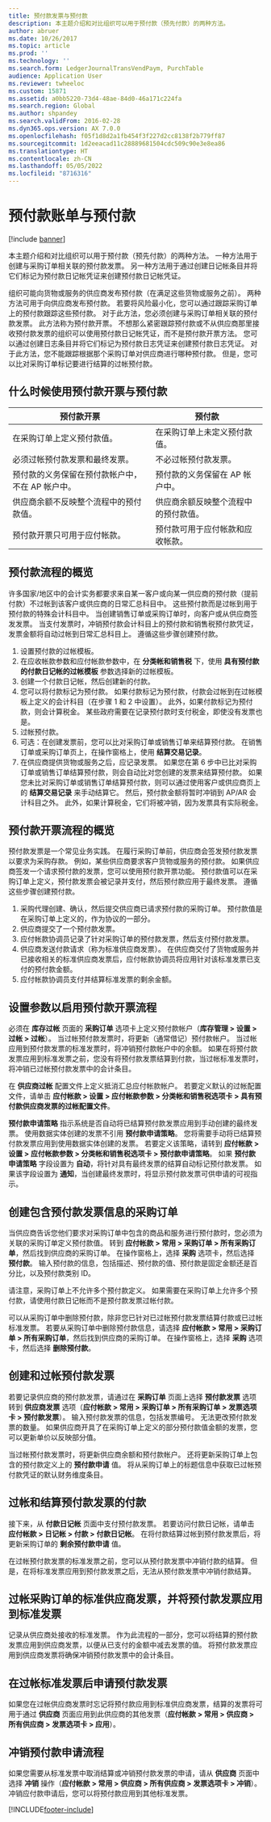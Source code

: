 ```yaml
---
title: 预付款发票与预付款
description: 本主题介绍和对比组织可以用于预付款（预先付款）的两种方法。
author: abruer
ms.date: 10/26/2017
ms.topic: article
ms.prod: ''
ms.technology: ''
ms.search.form: LedgerJournalTransVendPaym, PurchTable
audience: Application User
ms.reviewer: twheeloc
ms.custom: 15871
ms.assetid: a0bb5220-73d4-48ae-84d0-46a171c224fa
ms.search.region: Global
ms.author: shpandey
ms.search.validFrom: 2016-02-28
ms.dyn365.ops.version: AX 7.0.0
ms.openlocfilehash: f05f1d8d2a1fb454f3f227d2cc8138f2b779ff87
ms.sourcegitcommit: 1d2eeacad11c28889681504cdc509c90e3e8ea86
ms.translationtype: HT
ms.contentlocale: zh-CN
ms.lasthandoff: 05/05/2022
ms.locfileid: "8716316"
---
```

# <a name="prepayment-invoices-vs-prepayments"></a>预付款账单与预付款

[!include [banner](../includes/banner.md)]

本主题介绍和对比组织可以用于预付款（预先付款）的两种方法。 一种方法用于创建与采购订单相关联的预付款发票。 另一种方法用于通过创建日记帐条目并将它们标记为预付款日记帐凭证来创建预付款日记帐凭证。

组织可能向货物或服务的供应商发布预付款（在满足这些货物或服务之前）。 两种方法可用于向供应商发布预付款。 若要将风险最小化，您可以通过跟踪采购订单上的预付款跟踪这些预付款。 对于此方法，您必须创建与采购订单相关联的预付款发票。 此方法称为预付款开票。 不想那么紧密跟踪预付款或不从供应商那里接收预付款发票的组织可以使用预付款日记帐凭证，而不是预付款开票方法。 您可以通过创建日志条目并将它们标记为预付款日志凭证来创建预付款日志凭证。 对于此方法，您不能跟踪根据那个采购订单对供应商进行哪种预付款。 但是，您可以比对采购订单标记要进行结算的过帐预付款。

## <a name="when-to-use-prepayment-invoicing-vs-prepayments"></a>什么时候使用预付款开票与预付款

| 预付款开票                                                                | 预付款                                                              |
|-------------------------------------------------------------------------------------|--------------------------------------------------------------------------|
| 在采购订单上定义预付款值。                                    | 在采购订单上未定义预付款值。                    |
| 必须过帐预付款发票和最终发票。                       | 不必过帐预付款发票。                                    |
| 预付款的义务保留在预付款帐户中，不在 AP 帐户中。 | 预付款的义务保留在 AP 帐户中。                  |
| 供应商余额不反映整个流程中的预付款值。     | 供应商余额反映整个流程中的预付款值。 |
| 预付款开票只可用于应付帐款。                         | 预付款可用于应付帐款和应收帐款。    |

## <a name="overview-of-the-prepayment-process"></a>预付款流程的概览
许多国家/地区中的会计实务都要求来自某一客户或向某一供应商的预付款（提前付款）不过帐到该客户或供应商的日常汇总科目中。 这些预付款而是过帐到用于预付款的特殊会计科目中。 当创建销售订单或采购订单时，向客户或从供应商签发发票。 当支付发票时，冲销预付款会计科目上的预付款和销售税预付款凭证，发票金额将自动过帐到日常汇总科目上。 遵循这些步骤创建预付款。

1.  设置预付款的过帐模板。
2.  在应收帐款参数和应付帐款参数中，在 **分类帐和销售税** 下，使用 **具有预付款的付款日记帐的过帐模板** 参数选择新的过帐模板。
3.  创建一个付款日记帐，然后创建新的付款。
4.  您可以将付款标记为预付款。 如果付款标记为预付款，付款会过帐到在过帐模板上定义的会计科目（在步骤 1 和 2 中设置）。 此外，如果付款标记为预付款，则会计算税金。 某些政府需要在记录预付款时支付税金，即使没有发票也是。
5.  过帐预付款。
6.  可选：在创建发票前，您可以比对采购订单或销售订单来结算预付款。 在销售订单或采购订单页上，在操作窗格上，使用 **结算交易记录**。
7.  在供应商提供货物或服务之后，应记录发票。 如果您在第 6 步中已比对采购订单或销售订单结算预付款，则会自动比对您创建的发票来结算预付款。 如果您未比对采购订单或销售订单结算预付款，则可以通过使用客户或供应商页上的 **结算交易记录** 来手动结算它。 然后，预付款金额将暂时冲销到 AP/AR 会计科目之外。 此外，如果计算税金，它们将被冲销，因为发票具有实际税金。

## <a name="overview-of-the-prepayment-invoicing-process"></a>预付款开票流程的概览
预付款发票是一个常见业务实践。 在履行采购订单前，供应商会签发预付款发票以要求为采购存款。 例如，某些供应商要求客户货物或服务的预付款。 如果供应商签发一个请求预付款的发票，您可以使用预付款开票功能。 预付款值可以在采购订单上定义，预付款发票会被记录并支付，然后预付款应用于最终发票。 遵循这些步骤创建预付款。

1.  采购代理创建、确认，然后提交供应商已请求预付款的采购订单。 预付款值是在采购订单上定义的，作为协议的一部分。
2.  供应商提交了一个预付款发票。
3.  应付帐款协调员记录了针对采购订单的预付款发票，然后支付预付款发票。
4.  供应商发送付款请求（称为标准供应商发票）。 在供应商交付了货物或服务并已接收相关的标准供应商发票后，应付帐款协调员将应用针对该标准发票已支付的预付款金额。
5.  应付帐款协调员支付并结算标准发票的剩余金额。

## <a name="set-up-parameters-to-enable-the-prepayment-invoicing-process"></a>设置参数以启用预付款开票流程
必须在 **库存过帐** 页面的 **采购订单** 选项卡上定义预付款帐户（**库存管理 \> 设置 \> 过帐 \> 过帐**）。 当过帐预付款发票时，将更新（通常借记）预付款帐户。 当过帐应用到预付款发票的标准发票时，将冲销预付款帐户中的余额。 如果在将预付款发票应用到标准发票之前，您没有将预付款发票结算到付款，当过帐标准发票时，将冲销已过帐预付款发票中的会计条目。

在 **供应商过帐** 配置文件上定义抵消汇总应付帐款帐户。 若要定义默认的过帐配置文件，请单击 **应付帐款 \> 设置 \> 应付帐款参数 \> 分类帐和销售税选项卡 \> 具有预付款供应商发票的过帐配置文件**。

**预付款申请策略** 指示系统是否自动将已结算预付款发票应用到手动创建的最终发票。 使用数据实体创建的发票不引用 **预付款申请策略**。 您将需要手动将已结算预付款发票应用到使用数据实体创建的发票。 若要定义该策略，请转到 **应付帐款 \> 设置 \> 应付帐款参数 \> 分类帐和销售税选项卡 \> 预付款申请策略**。 如果 **预付款申请策略** 字段设置为 **自动**，将针对具有最终发票的结算自动标记预付款发票。 如果该字段设置为 **通知**，当创建最终发票时，将显示预付款发票可供申请的可视指示。

## <a name="create-a-purchase-order-that-contains-prepayment-invoice-information"></a>创建包含预付款发票信息的采购订单
当供应商告诉您他们要求对采购订单中包含的商品和服务进行预付款时，您必须为关联的采购订单定义预付款值。 转到 **应付帐款 \> 常用 \> 采购订单 \> 所有采购订单**，然后找到供应商的采购订单。 在操作窗格上，选择 **采购** 选项卡，然后选择 **预付款**。 输入预付款的信息，包括描述、预付款的值、预付款是固定金额还是百分比，以及预付款类别 ID。 

请注意，采购订单上不允许多个预付款定义。 如果需要在采购订单上允许多个预付款，请使用付款日记帐而不是预付款发票过帐付款。

可以从采购订单中删除预付款，除非您已针对已过帐预付款发票结算付款或已过帐标准发票。 若要从采购订单中删除预付款信息，请选择 **应付帐款 \> 常用 \> 采购订单 \> 所有采购订单**，然后找到供应商的采购订单。 在操作窗格上，选择 **采购** 选项卡，然后选择 **删除预付款**。

## <a name="create-and-post-a-prepayment-invoice"></a>创建和过帐预付款发票
若要记录供应商的预付款发票，请通过在 **采购订单** 页面上选择 **预付款发票** 选项转到 **供应商发票** 选项（**应付帐款 \> 常用 \> 采购订单 \> 所有采购订单 \> 发票选项卡 \> 预付款发票**）。 输入预付款发票的信息，包括发票编号。 无法更改预付款发票的数量。 如果供应商开具了在采购订单上定义的部分预付款值金额的发票，您可以更新单价以反映部分值。

当过帐预付款发票时，将更新供应商余额和预付款帐户。 还将更新采购订单上包含的预付款定义上的 **预付款申请** 值。 将从采购订单上的标题信息中获取已过帐预付款凭证的默认财务维度条目。

## <a name="post-and-settle-payments-for-the-prepayment-invoice"></a>过帐和结算预付款发票的付款
接下来，从 **付款日记帐** 页面中支付预付款发票。 若要访问付款日记帐，请单击 **应付帐款 \> 日记帐 \> 付款 \> 付款日记帐**。 在将付款结算过帐到预付款发票后，将更新采购订单的 **剩余预付款申请** 值。

在过帐预付款发票的标准发票之前，您可以从预付款发票中冲销付款的结算。 但是，在将标准发票应用到预付款发票之后，无法从预付款发票中冲销付款结算。

## <a name="post-the-standard-vendor-invoice-for-the-purchase-order-and-apply-the-prepayment-invoice-to-the-standard-invoice"></a>过帐采购订单的标准供应商发票，并将预付款发票应用到标准发票
记录从供应商处接收的标准发票。 作为此流程的一部分，您可以将结算的预付款发票应用到供应商发票，以便从已支付的金额中减去发票的值。 将预付款发票应用到供应商发票将确保冲销预付款发票中的会计条目。

## <a name="application-of-the-prepayment-invoice-after-posting-the-standard-invoice"></a>在过帐标准发票后申请预付款发票
如果您在过帐供应商发票时忘记将预付款应用到标准供应商发票，结算的发票将可用于通过 **供应商** 页面应用到此供应商的其他发票（**应付帐款 \> 常用 \> 供应商 \> 所有供应商 \> 发票选项卡 \> 应用**）。

## <a name="reversal-of-the-prepayment-application-process"></a>冲销预付款申请流程
如果您需要从标准发票中取消结算或冲销预付款发票的申请，请从 **供应商** 页面中选择 **冲销** 操作（**应付帐款 \> 常用 \> 供应商 \> 所有供应商 \> 发票选项卡 \> 冲销**）。 冲销应付款申请后，您可以将预付款应用到其他标准发票。 



[!INCLUDE[footer-include](../../includes/footer-banner.md)]
